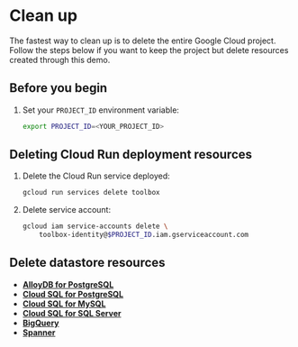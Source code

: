 # Clean up

The fastest way to clean up is to delete the entire Google Cloud project. Follow
the steps below if you want to keep the project but delete resources created
through this demo.

## Before you begin

1. Set your `PROJECT_ID` environment variable:

    ```bash
    export PROJECT_ID=<YOUR_PROJECT_ID>
    ```

## Deleting Cloud Run deployment resources

1. Delete the Cloud Run service deployed:

    ```bash
    gcloud run services delete toolbox
    ```

1. Delete service account:

    ```bash
    gcloud iam service-accounts delete \
        toolbox-identity@$PROJECT_ID.iam.gserviceaccount.com
    ```

## Delete datastore resources

* **[AlloyDB for PostgreSQL](https://cloud.google.com/alloydb/docs/quickstart/create-and-connect#clean-up)**
* **[Cloud SQL for PostgreSQL](https://cloud.google.com/sql/docs/postgres/connect-instance-cloud-shell#clean-up)**
* **[Cloud SQL for MySQL](https://cloud.google.com/sql/docs/mysql/connect-instance-cloud-shell#clean-up)**
* **[Cloud SQL for SQL Server](https://cloud.google.com/sql/docs/sqlserver/connect-instance-cloud-shell#clean-up)**
* **[BigQuery](https://cloud.google.com/bigquery/docs/quickstarts/load-data-console#clean-up)**
* **[Spanner](https://cloud.google.com/spanner/docs/create-query-database-console#clean-up)**

